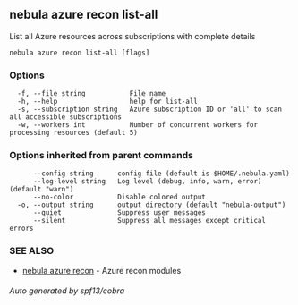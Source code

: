## nebula azure recon list-all

List all Azure resources across subscriptions with complete details

```
nebula azure recon list-all [flags]
```

### Options

```
  -f, --file string           File name
  -h, --help                  help for list-all
  -s, --subscription string   Azure subscription ID or 'all' to scan all accessible subscriptions
  -w, --workers int           Number of concurrent workers for processing resources (default 5)
```

### Options inherited from parent commands

```
      --config string      config file (default is $HOME/.nebula.yaml)
      --log-level string   Log level (debug, info, warn, error) (default "warn")
      --no-color           Disable colored output
  -o, --output string      output directory (default "nebula-output")
      --quiet              Suppress user messages
      --silent             Suppress all messages except critical errors
```

### SEE ALSO

* [nebula azure recon](nebula_azure_recon.md)	 - Azure recon modules

###### Auto generated by spf13/cobra
